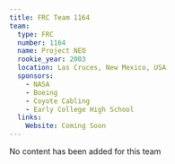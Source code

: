 ```yaml
---
title: FRC Team 1164
team:
  type: FRC
  number: 1164
  name: Project NEO
  rookie_year: 2003
  location: Las Cruces, New Mexico, USA
  sponsors:
    - NASA
    - Boeing
    - Coyote Cabling
    - Early College High School
  links:
    Website: Coming Soon
---
```

No content has been added for this team